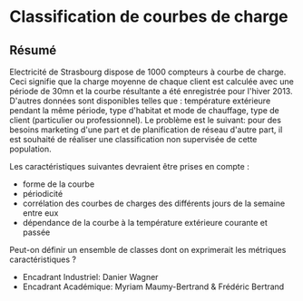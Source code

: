Classification de courbes de charge
===================================

Résumé
------

Electricité de Strasbourg dispose de 1000 compteurs à courbe de charge.  Ceci
signifie que la charge moyenne de chaque client est calculée avec une période
de 30mn et la courbe résultante a été enregistrée pour l'hiver 2013.  D'autres
données sont disponibles telles que : température extérieure pendant la même
période, type d'habitat et mode de chauffage, type de client (particulier ou
professionnel).  Le problème est le suivant: pour des besoins marketing d'une part et
de planification de réseau d'autre part, il est souhaité de réaliser une
classification non supervisée de cette population.

Les caractéristiques suivantes devraient être prises en compte  :
 - forme de la courbe
 - périodicité
 - corrélation des courbes de charges des différents jours de la semaine entre eux
 - dépendance de la courbe à la température extérieure courante et passée

Peut-on définir un ensemble de classes dont on exprimerait les métriques
caractéristiques ?

 - Encadrant Industriel: Danier Wagner
 - Encadrant Académique: Myriam Maumy-Bertrand & Frédéric Bertrand
